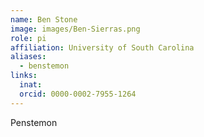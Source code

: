 ```yaml
---
name: Ben Stone
image: images/Ben-Sierras.png
role: pi
affiliation: University of South Carolina
aliases:
  - benstemon
links:
  inat: 
  orcid: 0000-0002-7955-1264
---
```


Penstemon
